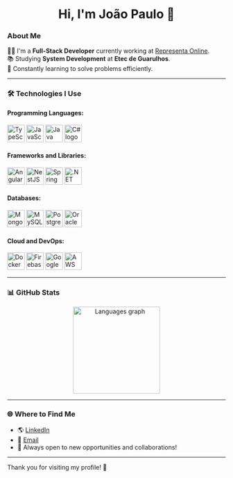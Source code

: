 <h1 align="center">Hi, I'm João Paulo 👋</h1>

### About Me

👨‍💻 I'm a **Full-Stack Developer** currently working at [Representa Online](https://www.linkedin.com/company/representa-online/).  
📚 Studying **System Development** at **Etec de Guarulhos**.  
🌱 Constantly learning to solve problems efficiently.

---

### 🛠️ Technologies I Use

#### Programming Languages:
<div align="left">
  <img src="https://cdn.jsdelivr.net/gh/devicons/devicon/icons/typescript/typescript-original.svg" height="40" alt="TypeScript logo" />
  <img src="https://cdn.jsdelivr.net/gh/devicons/devicon/icons/javascript/javascript-original.svg" height="40" alt="JavaScript logo" />
  <img src="https://cdn.jsdelivr.net/gh/devicons/devicon/icons/java/java-original.svg" height="40" alt="Java logo" />
  <img src="https://cdn.jsdelivr.net/gh/devicons/devicon/icons/csharp/csharp-original.svg" height="40" alt="C# logo" />
</div>

#### Frameworks and Libraries:
<div align="left">
  <img src="https://cdn.simpleicons.org/angular/DD0031" height="40" alt="Angular logo" />
  <img src="https://cdn.simpleicons.org/nestjs/E0234E" height="40" alt="NestJS logo" />
  <img src="https://cdn.jsdelivr.net/gh/devicons/devicon/icons/spring/spring-original.svg" height="40" alt="Spring logo" />
  <img src="https://cdn.simpleicons.org/dotnet/512BD4" height="40" alt=".NET logo" />
</div>

#### Databases:
<div align="left">
  <img src="https://cdn.jsdelivr.net/gh/devicons/devicon/icons/mongodb/mongodb-original.svg" height="40" alt="MongoDB logo" />
  <img src="https://cdn.jsdelivr.net/gh/devicons/devicon/icons/mysql/mysql-original.svg" height="40" alt="MySQL logo" />
  <img src="https://cdn.jsdelivr.net/gh/devicons/devicon/icons/postgresql/postgresql-original.svg" height="40" alt="PostgreSQL logo" />
  <img src="https://cdn.jsdelivr.net/gh/devicons/devicon/icons/oracle/oracle-original.svg" height="40" alt="Oracle logo" />
</div>

#### Cloud and DevOps:
<div align="left">
  <img src="https://cdn.simpleicons.org/docker/2496ED" height="40" alt="Docker logo" />
  <img src="https://cdn.jsdelivr.net/gh/devicons/devicon/icons/firebase/firebase-plain.svg" height="40" alt="Firebase logo" />
  <img src="https://cdn.jsdelivr.net/gh/devicons/devicon/icons/googlecloud/googlecloud-original.svg" height="40" alt="Google Cloud logo" />
  <img src="https://skillicons.dev/icons?i=aws" height="40" alt="AWS logo" />
</div>

---

### 📊 GitHub Stats
<div align="center">
  <img src="https://github-readme-stats.vercel.app/api/top-langs?username=joaopdiasventura&locale=en&hide_title=false&layout=donut&langs_count=4&theme=dark&hide_border=true&hide=html,css,scss" height="200" alt="Languages graph" />
</div>

---

### 🌐 Where to Find Me
- 🌎 [LinkedIn](https://www.linkedin.com/in/jo%C3%A3o-paulo-dias-ventura-314978293)  
- 📧 [Email](joaopdias.dev@gmail.com)  
- 💼 Always open to new opportunities and collaborations!

---

Thank you for visiting my profile! 🚀
